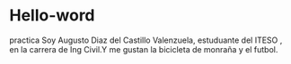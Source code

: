 # Hello-word
practica
Soy Augusto Diaz del Castillo Valenzuela, estuduante del ITESO , en la carrera de Ing Civil.Y me gustan la bicicleta de monraña y el futbol.
